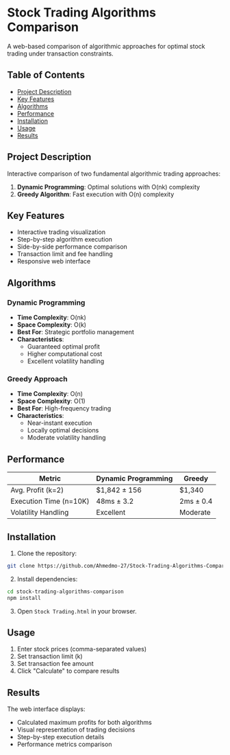 # Stock Trading Algorithms Comparison

A web-based comparison of algorithmic approaches for optimal stock trading under transaction constraints.

## Table of Contents
- [Project Description](#project-description)
- [Key Features](#key-features)
- [Algorithms](#algorithms)
- [Performance](#performance)
- [Installation](#installation)
- [Usage](#usage)
- [Results](#results)

## Project Description

Interactive comparison of two fundamental algorithmic trading approaches:
1. **Dynamic Programming**: Optimal solutions with O(nk) complexity
2. **Greedy Algorithm**: Fast execution with O(n) complexity

## Key Features

- Interactive trading visualization
- Step-by-step algorithm execution
- Side-by-side performance comparison
- Transaction limit and fee handling
- Responsive web interface

## Algorithms

### Dynamic Programming
- **Time Complexity**: O(nk)
- **Space Complexity**: O(k)
- **Best For**: Strategic portfolio management
- **Characteristics**: 
  - Guaranteed optimal profit
  - Higher computational cost
  - Excellent volatility handling

### Greedy Approach
- **Time Complexity**: O(n)
- **Space Complexity**: O(1)
- **Best For**: High-frequency trading
- **Characteristics**:
  - Near-instant execution
  - Locally optimal decisions
  - Moderate volatility handling

## Performance

| Metric                | Dynamic Programming | Greedy  |
|-----------------------|--------------------|---------|
| Avg. Profit (k=2)     | $1,842 ± 156       | $1,340  |
| Execution Time (n=10K)| 48ms ± 3.2         | 2ms ± 0.4 |
| Volatility Handling   | Excellent          | Moderate |

## Installation

1. Clone the repository:
```bash
git clone https://github.com/Ahmedmo-27/Stock-Trading-Algorithms-Comparison.git
```

2. Install dependencies:
```bash
cd stock-trading-algorithms-comparison
npm install
```

3. Open `Stock Trading.html` in your browser.

## Usage

1. Enter stock prices (comma-separated values)
2. Set transaction limit (k)
3. Set transaction fee amount
4. Click "Calculate" to compare results

## Results

The web interface displays:
- Calculated maximum profits for both algorithms
- Visual representation of trading decisions
- Step-by-step execution details
- Performance metrics comparison
